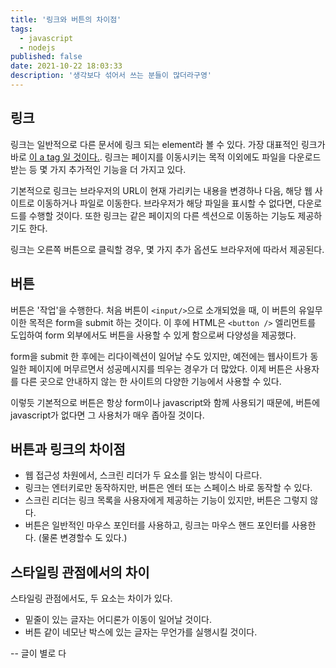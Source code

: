 ```yaml
---
title: '링크와 버튼의 차이점'
tags:
  - javascript
  - nodejs
published: false
date: 2021-10-22 18:03:33
description: '생각보다 섞어서 쓰는 분들이 많더라구영'
---
```


## 링크

링크는 일반적으로 다른 문서에 링크 되는 element라 볼 수 있다. 가장 대표적인 링크가 바로 [이 a tag 일 것이다.](). 링크는 페이지를 이동시키는 목적 이외에도 파일을 다운로드 받는 등 몇 가지 추가적인 기능을 더 가지고 있다.

기본적으로 링크는 브라우저의 URL이 현재 가리키는 내용을 변경하나 다음, 해당 웹 사이트로 이동하거나 파일로 이동한다. 브라우저가 해당 파일을 표시할 수 없다면, 다운로드를 수행할 것이다. 또한 링크는 같은 페이지의 다른 섹션으로 이동하는 기능도 제공하기도 한다.

링크는 오른쪽 버튼으로 클릭할 경우, 몇 가지 추가 옵션도 브라우저에 따라서 제공된다.

## 버튼

버튼은 '작업'을 수행한다. 처음 버튼이 `<input/>`으로 소개되었을 때, 이 버튼의 유일무이한 목적은 form을 submit 하는 것이다. 이 후에 HTML은 `<button />` 엘리먼트를 도입하여 form 외부에서도 버튼을 사용할 수 있게 함으로써 다양성을 제공했다.

form을 submit 한 후에는 리다이렉션이 일어날 수도 있지만, 예전에는 웹사이트가 동일한 페이지에 머무르면서 성공메시지를 띄우는 경우가 더 많았다. 이제 버튼은 사용자를 다른 곳으로 안내하지 않는 한 사이트의 다양한 기능에서 사용할 수 있다.

이렇듯 기본적으로 버튼은 항상 form이나 javascript와 함께 사용되기 때문에, 버튼에 javascript가 없다면 그 사용처가 매우 좁아질 것이다.

## 버튼과 링크의 차이점

- 웹 접근성 차원에서, 스크린 리더가 두 요소를 읽는 방식이 다르다.
- 링크는 엔터키로만 동작하지만, 버튼은 엔터 또는 스페이스 바로 동작할 수 있다.
- 스크린 리더는 링크 목록을 사용자에게 제공하는 기능이 있지만, 버튼은 그렇지 않다.
- 버튼은 일반적인 마우스 포인터를 사용하고, 링크는 마우스 핸드 포인터를 사용한다. (물론 변경할수 도 있다.)

## 스타일링 관점에서의 차이

스타일링 관점에서도, 두 요소는 차이가 있다.

- 밑줄이 있는 글자는 어디론가 이동이 일어날 것이다.
- 버튼 같이 네모난 박스에 있는 글자는 무언가를 실행시킬 것이다.

-- 글이 별로 다
